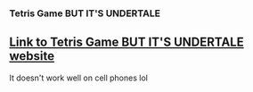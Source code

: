 ### Tetris Game BUT IT'S UNDERTALE
## [Link to  Tetris Game BUT IT'S UNDERTALE website](https://sans-script.github.io/Undertetris-Game/)
It doesn't work well on cell phones lol

